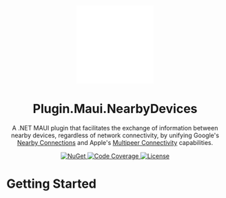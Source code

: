 <div align="center">
  <picture>
    <img alt="Plugin.Maui.NearbyDevices Logo" src=".assets/nuget.svg" width="180">
  </picture>

  <h1>
    Plugin.Maui.NearbyDevices
  </h1>
  <p>
    A .NET MAUI plugin that facilitates the exchange of information between nearby devices, regardless of network connectivity, by unifying Google's <a href="https://developers.google.com/nearby/connections/overview" target="_blank">Nearby Connections</a> and Apple's <a href="https://developer.apple.com/documentation/multipeerconnectivity" target="_blank">Multipeer Connectivity</a> capabilities.
  </p>
  <div>
    <a href="https://www.nuget.org/packages/Plugin.Maui.NearbyDevices" target="_blank">
      <img src="https://img.shields.io/nuget/v/Plugin.Maui.NearbyDevices.svg?style=flat-square&label=nuget" alt="NuGet">
    </a>
    <a href="https://codecov.io/gh/phunkeler/Plugin.Maui.NearbyConnections" target="_blank">
      <img src="https://codecov.io/gh/phunkeler/Plugin.Maui.NearbyConnections/graph/badge.svg?token=UY5YNK57EZ" alt="Code Coverage"/>
    </a>
    <a href="https://github.com/phunkeler/Plugin.Maui.NearbyDevices/blob/main/LICENSE" target="_blank">
      <img src="https://img.shields.io/github/license/phunkeler/Plugin.Maui.NearbyDevices?style=flat-square" alt="License">
    </a>
  </div>
</div>

# Getting Started
